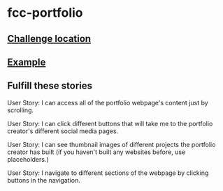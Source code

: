 # fcc-portfolio




## [Challenge location](https://www.freecodecamp.com/challenges/build-a-personal-portfolio-webpage)


## [Example](https://codepen.io/FreeCodeCamp/full/YqLyXB/)


## Fulfill these stories

User Story: I can access all of the portfolio webpage's content just by scrolling.

User Story: I can click different buttons that will take me to the portfolio creator's different social media pages.

User Story: I can see thumbnail images of different projects the portfolio creator has built (if you haven't built any websites before, use placeholders.)

User Story: I navigate to different sections of the webpage by clicking buttons in the navigation.
